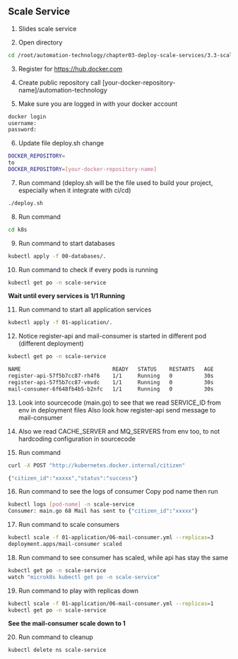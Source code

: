 ## Scale Service

1. Slides scale service

2. Open directory
```bash
cd /root/automation-technology/chapter03-deploy-scale-services/3.3-scale-services
```

3. Register for https://hub.docker.com

4. Create public repository call [your-docker-repository-name]/automation-technology

5. Make sure you are logged in with your docker account
```bash
docker login
username:
password:
```

6. Update file deploy.sh change
```bash
DOCKER_REPOSITORY=
to
DOCKER_REPOSITORY=[your-docker-repository-name]
```

7. Run command (deploy.sh will be the file used to build your project, especially when it integrate with ci/cd)
```bash
./deploy.sh
```

8. Run command
```bash
cd k8s
```

9. Run command to start databases
```bash
kubectl apply -f 00-databases/.
```

10. Run command to check if every pods is running
```bash
kubectl get po -n scale-service
```
**Wait until every services is 1/1 Running**

11. Run command to start all application services
```bash
kubectl apply -f 01-application/.
```

12. Notice register-api and mail-consumer is started in different pod (different deployment)
```bash
kubectl get po -n scale-service
```

```bash
NAME                             READY   STATUS    RESTARTS   AGE
register-api-57f5b7cc87-rh4f6    1/1     Running   0          30s
register-api-57f5b7cc87-vmvdc    1/1     Running   0          30s
mail-consumer-6f648fb4b5-b2nfc   1/1     Running   0          30s
```

13. Look into sourcecode (main.go) to see that we read SERVICE_ID from env in deployment files
    Also look how register-api send message to mail-consumer

14. Also we read CACHE_SERVER and MQ_SERVERS from env too, to not hardcoding configuration in sourcecode

15. Run command
```bash
curl -X POST "http://kubernetes.docker.internal/citizen"
```

```javascript
{"citizen_id":"xxxxx","status":"success"}
```

16. Run command to see the logs of consumer
Copy pod name then run 
```bash
kubectl logs [pod-name] -n scale-service
Consumer: main.go 68 Mail has sent to {"citizen_id":"xxxxx"}
```

17. Run command to scale consumers
```bash
kubectl scale -f 01-application/06-mail-consumer.yml --replicas=3
deployment.apps/mail-consumer scaled
```

18. Run command to see consumer has scaled, while api has stay the same
```bash
kubectl get po -n scale-service
watch "microk8s kubectl get po -n scale-service"
```

19. Run command to play with replicas down
```bash
kubectl scale -f 01-application/06-mail-consumer.yml --replicas=1
kubectl get po -n scale-service
```

**See the mail-consumer scale down to 1**

20. Run command to cleanup
```bash
kubectl delete ns scale-service
```